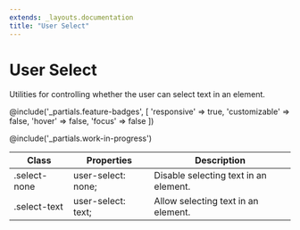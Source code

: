 ```yaml
---
extends: _layouts.documentation
title: "User Select"
---
```


# User Select

<div class="text-xl text-slate-light mb-4">
    Utilities for controlling whether the user can select text in an element.
</div>

@include('_partials.feature-badges', [
    'responsive' => true,
    'customizable' => false,
    'hover' => false,
    'focus' => false
])

@include('_partials.work-in-progress')

<div class="border-t border-grey-lighter">
    <table class="w-full text-left" style="border-collapse: collapse;">
        <colgroup>
            <col class="w-1/5">
            <col class="w-1/3">
            <col>
        </colgroup>
        <thead>
          <tr>
              <th class="text-sm font-semibold text-grey-darker p-2 bg-grey-lightest">Class</th>
              <th class="text-sm font-semibold text-grey-darker p-2 bg-grey-lightest">Properties</th>
              <th class="text-sm font-semibold text-grey-darker p-2 bg-grey-lightest">Description</th>
          </tr>
        </thead>
        <tbody class="align-baseline">
            <tr>
                <td class="p-2 border-t border-smoke font-mono text-xs text-purple-dark">.select-none</td>
                <td class="p-2 border-t border-smoke font-mono text-xs text-blue-dark">user-select: none;</td>
                <td class="p-2 border-t border-smoke text-sm text-grey-darker">Disable selecting text in an element.</td>
            </tr>
            <tr>
                <td class="p-2 border-t border-smoke font-mono text-xs text-purple-dark">.select-text</td>
                <td class="p-2 border-t border-smoke font-mono text-xs text-blue-dark">user-select: text;</td>
                <td class="p-2 border-t border-smoke text-sm text-grey-darker">Allow selecting text in an element.</td>
            </tr>
        </tbody>
    </table>
</div>

